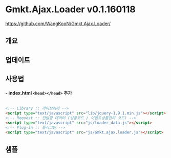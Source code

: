 # Gmkt.Ajax.Loader v0.1.160118
https://github.com/WangKooN/Gmkt.Ajax.Loader/

## 개요

## 업데이트

## 사용법

#### - index.html `<head></head>` 추가
```html

<!-- Library :: 라이브러라 -->
<script type="text/javascript" src="lib/jquery-1.9.1.min.js"></script>
<!-- Request :: 전달할 데이터 (상품코드 / 이벤트상품관리 코드) -->
<script type="text/javascript" src="js/loader_data.js"></script>
<!-- Plug-in :: 플러그인 -->
<script type="text/javascript" src="js/Gmkt.ajax.loader.js"></script>

```
## 샘플



